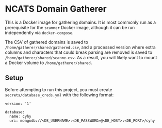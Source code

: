 # NCATS Domain Gatherer #

This is a Docker image for gathering domains.  It is most commonly run
as a prerequisite for the `scanner` Docker image, although it can be
run independently via `docker-compose`.

The CSV of gathered domains is saved to
`/home/gatherer/shared/gathered.csv`, and a processed version where
extra columns and characters that could break parsing are removed is
saved to `/home/gatherer/shared/scanme.csv`.  As a result, you will
likely want to mount a Docker volume to `/home/gatherer/shared`.

## Setup ##
Before attempting to run this project, you must create
`secrets/database_creds.yml` with the following format:

```
version: '1'

database:
  name: cyhy
  uri: mongodb://<DB_USERNAME>:<DB_PASSWORD>@<DB_HOST>:<DB_PORT>/cyhy
```
